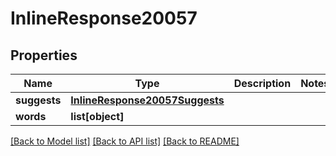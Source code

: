 # InlineResponse20057

## Properties
Name | Type | Description | Notes
------------ | ------------- | ------------- | -------------
**suggests** | [**InlineResponse20057Suggests**](InlineResponse20057Suggests.md) |  | 
**words** | **list[object]** |  | 

[[Back to Model list]](../README.md#documentation-for-models) [[Back to API list]](../README.md#documentation-for-api-endpoints) [[Back to README]](../README.md)



